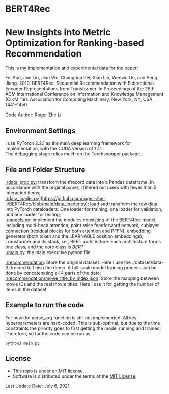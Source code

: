 # BERT4Rec

# New Insights into Metric Optimization for Ranking-based Recommendation

This is my implementation and experimental data for the paper:

Fei Sun, Jun Liu, Jian Wu, Changhua Pei, Xiao Lin, Wenwu Ou, and Peng Jiang. 2019. BERT4Rec: Sequential Recommendation with Bidirectional Encoder Representations from Transformer. In Proceedings of the 28th ACM International Conference on Information and Knowledge Management (CIKM '19). Association for Computing Machinery, New York, NY, USA, 1441–1450.

Code Author: Roger Zhe Li

## Environment Settings
I use PyTorch 2.2.1 as the main deep learning framework for implementation, with the CUDA version of 12.1. <br/>
The debugging stage relies much on the Torchsnooper package. <br/>


## File and Folder Structure

[./data_proc.py](https://github.com/roger-zhe-li/BERT4Rec/blob/main/data_proc.py): transform the tfrecord data into a Pandas dataframe. In accordance with the original paper, I filtered out users with fewer than 5 interacted items; <br/>
[./data_loader.py](https://github.com/roger-zhe-li/BERT4Rec/blob/main/data_loader.py)](https://github.com/roger-zhe-li/BERT4Rec/blob/main/data_loader.py): load and transform the raw data into PyTorch dataloaders. One loader for training, one loader for validation, and one loader for testing; <br/>
[./models.py](https://github.com/roger-zhe-li/BERT4Rec/blob/main/models.py): implement the modules consisting of the BERT4Rec model, including multi-head attention, point-wise feedforward network, sublayer connection (residual blocks for both attention and PFFN), embedding generator (both token and the LEARNABLE position embeddings), Transformer and its stack, i.e., BERT architecture. Each architecture forms one class, and the core class is *BERT*.   <br/>
[./main.py](https://github.com/roger-zhe-li/BERT4Rec/blob/main/main.py): the main executive python file. <br/>

[./recommendation](https://github.com/roger-zhe-li/BERT4Rec/tree/main/recommendation): Store the original dataset. Here I use the ./dataset/data-3.tfrecord to finish the demo. A full-scale model training process can be done by concatenating all 4 parts of the data; <br/>
[./recommendation/movie_title_by_index.json](https://github.com/roger-zhe-li/BERT4Rec/blob/main/recommendation/movie_title_by_index.json): Store the mapping between movie IDs and the real movie titles. Here I use it for getting the number of items in the dataset; <br/>


## Example to run the code
For now the parse_arg function is still not implemented. All key hyperparameters are hard-coded. This is sub-optimal, but due to the time constraints the priority goes to first getting the model running and trained. Therefore, so far the code can be run as

```
python3 main.py
```


## License
* This repo is under an [MIT license]([https://creativecommons.org/licenses/by/4.0/](https://opensource.org/license/mit)).
* Software is distributed under the terms of the [MIT License](https://opensource.org/licenses/MIT).



Last Update Date: July 6, 2021
